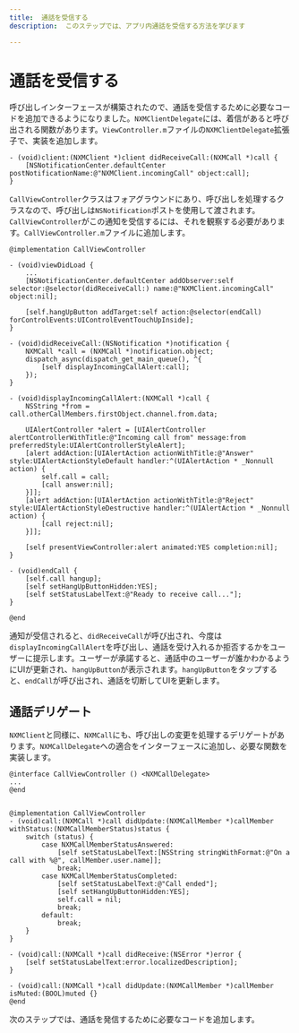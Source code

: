 ```yaml
---
title:  通話を受信する
description:  このステップでは、アプリ内通話を受信する方法を学びます

---
```


通話を受信する
=======

呼び出しインターフェースが構築されたので、通話を受信するために必要なコードを追加できるようになりました。`NXMClientDelegate`には、着信があると呼び出される関数があります。`ViewController.m`ファイルの`NXMClientDelegate`拡張子で、実装を追加します。

```objective_c
- (void)client:(NXMClient *)client didReceiveCall:(NXMCall *)call {
    [NSNotificationCenter.defaultCenter postNotificationName:@"NXMClient.incomingCall" object:call];
}
```

`CallViewController`クラスはフォアグラウンドにあり、呼び出しを処理するクラスなので、呼び出しは`NSNotification`ポストを使用して渡されます。`CallViewController`がこの通知を受信するには、それを観察する必要があります。`CallViewController.m`ファイルに追加します。

```objective_c
@implementation CallViewController

- (void)viewDidLoad {
    ...
    [NSNotificationCenter.defaultCenter addObserver:self selector:@selector(didReceiveCall:) name:@"NXMClient.incomingCall" object:nil];
    
    [self.hangUpButton addTarget:self action:@selector(endCall) forControlEvents:UIControlEventTouchUpInside];
}

- (void)didReceiveCall:(NSNotification *)notification {
    NXMCall *call = (NXMCall *)notification.object;
    dispatch_async(dispatch_get_main_queue(), ^{
        [self displayIncomingCallAlert:call];
    });
}

- (void)displayIncomingCallAlert:(NXMCall *)call {
    NSString *from = call.otherCallMembers.firstObject.channel.from.data;
    
    UIAlertController *alert = [UIAlertController alertControllerWithTitle:@"Incoming call from" message:from preferredStyle:UIAlertControllerStyleAlert];
    [alert addAction:[UIAlertAction actionWithTitle:@"Answer" style:UIAlertActionStyleDefault handler:^(UIAlertAction * _Nonnull action) {
        self.call = call;
        [call answer:nil];
    }]];
    [alert addAction:[UIAlertAction actionWithTitle:@"Reject" style:UIAlertActionStyleDestructive handler:^(UIAlertAction * _Nonnull action) {
        [call reject:nil];
    }]];
    
    [self presentViewController:alert animated:YES completion:nil];
}

- (void)endCall {
    [self.call hangup];
    [self setHangUpButtonHidden:YES];
    [self setStatusLabelText:@"Ready to receive call..."];
}

@end
```

通知が受信されると、`didReceiveCall`が呼び出され、今度は`displayIncomingCallAlert`を呼び出し、通話を受け入れるか拒否するかをユーザーに提示します。ユーザーが承諾すると、通話中のユーザーが誰かわかるようにUIが更新され、`hangUpButton`が表示されます。`hangUpButton`をタップすると、`endCall`が呼び出され、通話を切断してUIを更新します。

通話デリゲート
-------

`NXMClient`と同様に、`NXMCall`にも、呼び出しの変更を処理するデリゲートがあります。`NXMCallDelegate`への適合をインターフェースに追加し、必要な関数を実装します。

```objective_c
@interface CallViewController () <NXMCallDelegate>
...
@end


@implementation CallViewController
- (void)call:(NXMCall *)call didUpdate:(NXMCallMember *)callMember withStatus:(NXMCallMemberStatus)status {
    switch (status) {
        case NXMCallMemberStatusAnswered:
            [self setStatusLabelText:[NSString stringWithFormat:@"On a call with %@", callMember.user.name]];
            break;
        case NXMCallMemberStatusCompleted:
            [self setStatusLabelText:@"Call ended"];
            [self setHangUpButtonHidden:YES];
            self.call = nil;
            break;
        default:
            break;
    }
}

- (void)call:(NXMCall *)call didReceive:(NSError *)error {
    [self setStatusLabelText:error.localizedDescription];
}

- (void)call:(NXMCall *)call didUpdate:(NXMCallMember *)callMember isMuted:(BOOL)muted {}
@end
```

次のステップでは、通話を発信するために必要なコードを追加します。

